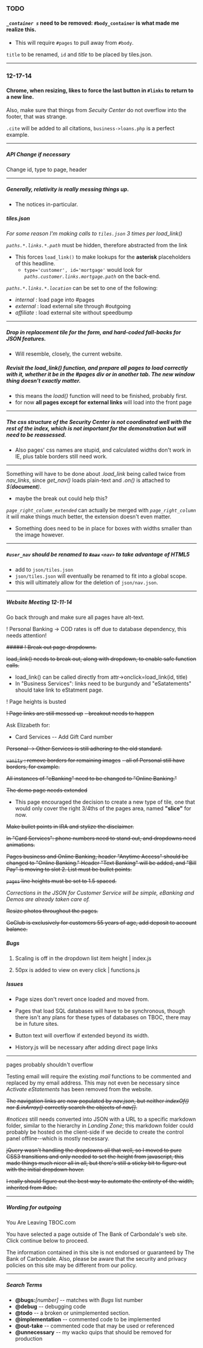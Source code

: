 ### TODO

#### _`_container s`_ need to be removed: `#body_container` is what made me realize this.
- This will require `#pages` to pull away from `#body`.

`title` to be renamed, `id` and *title* to be placed by tiles.json.

---

### 12-17-14

#### Chrome, when resizing, likes to force the last button in `#links` to return to a new line.

Also, make sure that things from *Secuity Center* do not overflow into the footer, that was strange.

`.cite` will be added to all citations, `business->loans.php` is a perfect example.

---

##### API Change if necessary

Change id, type to page, header 

---

##### Generally, relativity is really messing things up.
- The notices in-particular.

##### tiles.json

*For some reason I'm making calls to `tiles.json` 3 times per load_link()*

_`paths.*.links.*.path`_ must be hidden, therefore abstracted from the link
- This forces `load_link()` to make lookups for the **asterisk** placeholders of this headline.
	- `type='customer', id='mortgage'` would look for _`paths.customer.links.mortgage.path`_ on the back-end.

_`paths.*.links.*.location`_ can be set to one of the following:
- _internal_  : load page into #pages
- _external_  : load external site through #outgoing
- _affiliate_ : load external site without speedbump

---

##### Drop in replacement tile for the form, and hard-coded fall-backs for JSON features.
- Will resemble, closely, the current website.

##### Revisit the _load_link()_ function, and prepare all pages to load correctly with it, whether it be in the **#pages** div or in another tab. The new window thing doesn't exactly matter.
- this means the _load()_ function will need to be finished, probably first.
- for now **all pages except for external links** will load into the front page

---

##### The css structure of the Security Center is not coordinated well with the rest of the index, which is not important for the demonstration but will need to be reassessed.
- Also pages' css names are stupid, and calculated widths don't work in IE, plus table borders still need work.

---

Something will have to be done about _.load_link_ being called twice from  *nav_links*, since *get_nav()* loads plain-text and _.on()_ is attached to _$(**document**)_.
- maybe the break out could help this?

*`page_right_column_extended`* can actually be merged with *`page_right_column`* it will make things much better, the extension doesn't even matter.
- Something does need to be in place for boxes with widths smaller than the image however.

---

##### `#user_nav` should be renamed to ~~`#nav`~~ `<nav>` to take advantage of HTML5
- add to `json/tiles.json`
- `json/tiles.json` will eventually be renamed to fit into a global scope.
- this will ultimately allow for the deletion of `json/nav.json`.

---

##### Website Meeting 12-11-14

Go back through and make sure all pages have alt-text.

! Personal Banking -> COD rates is off due to database dependency, this needs attention!

~~##### ! Break out page dropdowns.~~

~~load_link() needs to break out, along with dropdown, to enable safe function calls.~~
- load_link() can be called directly from attr->onclick=load_link(id, title)
- In "Business Services": links need to be burgundy and "eSatatements" should take link to eStatment page.

! Page heights is busted

~~! Page links are still messed up~~
~~- breakout needs to happen~~

Ask Elizabeth for:

- Card Services -- Add Gift Card number

~~Personal -> Other Services is still adhering to the old standard.~~

~~`vanity` : remove borders for remaining images~~
~~- all of Personal still have borders, for example.~~

~~All instances of "eBanking" need to be changed to "Online Banking."~~

~~The demo page needs extended~~
- This page encouraged the decision to create a new type of tile, one that would only cover the right 3/4ths of the pages area, named **"slice"** for now.

~~Make bullet points in IRA and stylize the disclaimer.~~

~~In "Card Services": phone numbers need to stand out, and dropdowns need animations.~~

~~Pages business and Online Banking, header "Anytime Access" should be changed to "Online Banking." Header "Text Banking" will be added, and "Bill Pay" is moving to slot 2. List must be bullet points.~~


~~`pages` line heights must be set to 1.5 spaced.~~

*Corrections in the JSON for Customer Service will be simple, eBanking and Demos are already taken care of.*

~~Resize photos throughout the pages.~~

~~GoClub is exclusively for customers 55 years of age, add deposit to account balance.~~

##### Bugs

1) Scaling is off in the dropdown list item height | index.js

2) 50px is added to view on every click | functions.js

##### Issues

 - Page sizes don't revert once loaded and moved from.

 - Pages that load SQL databases will have to be synchronous, though there isn't any plans for these types of databases on TBOC, there may be in future sites.

 - Button text will overflow if extended beyond its width.
 
 - History.js will be necessary after adding direct page links

---

pages probably shouldn't overflow

Testing email will require the existing _mail_ functions to be commented and replaced by my email address. This may not even be necessary since _Activate eStatements_ has been removed from the website.

~~The navigation links are now populated by _nav.json_, but neither _indexOf()_ nor _$.inArray()_ correctly search the objects of _nav[]_.~~

_#notices_ still needs converted into JSON with a URL to a specific markdown folder, similar to the hierarchy in _Landing Zone_; this markdown folder could probably be hosted on the client-side if we decide to create the control panel offline--which is mostly necessary.

~~jQuery wasn't handling the dropdowns all that well, so I moved to pure CSS3 transitions and only needed to set the height from javascript, this made things much nicer all in all, but there's still a sticky bit to figure out with the initial dropdown hover.~~

~~I really should figure out the best way to automate the entirety of the width, inherited from #doc.~~

---

##### Wording for outgoing

You Are Leaving TBOC.com

You have selected a page outside of The Bank of Carbondale's web site. Click continue below to proceed.

The information contained in this site is not endorsed or guaranteed by The Bank of Carbondale. Also, please be aware that the security and privacy policies on this site may be different from our policy.

---

##### Search Terms

- **@bugs:**_[number]_ -- matches with *Bugs* list number
- **@debug** -- debugging code
- **@todo** -- a broken or unimplemented section.
- **@implementation** -- commented code to be implemented
-  **@out-take** -- commented code that may be used or referenced
- **@unnecessary** -- my wacko quips that should be removed for production
